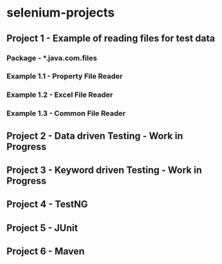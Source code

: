 # selenium-projects

## Project 1 - Example of reading files for test data

### Package - *.java.com.files

### Example 1.1 - Property File Reader

### Example 1.2 - Excel File Reader

### Example 1.3 - Common File Reader

## Project 2 - Data driven Testing - Work in Progress

## Project 3 - Keyword driven Testing - Work in Progress

## Project 4 - TestNG

## Project 5 - JUnit

## Project 6 - Maven


